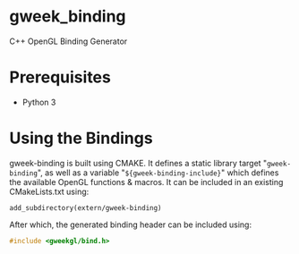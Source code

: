 # gweek_binding
C++ OpenGL Binding Generator

# Prerequisites
- Python 3

# Using the Bindings
gweek-binding is built using CMAKE. It defines a static library target "`gweek-binding`", as well as a variable "`${gweek-binding-include}`" which defines the available OpenGL functions & macros. It can be included in an existing CMakeLists.txt using:

`add_subdirectory(extern/gweek-binding)`

After which, the generated binding header can be included using:

```c++
#include <gweekgl/bind.h>
```



